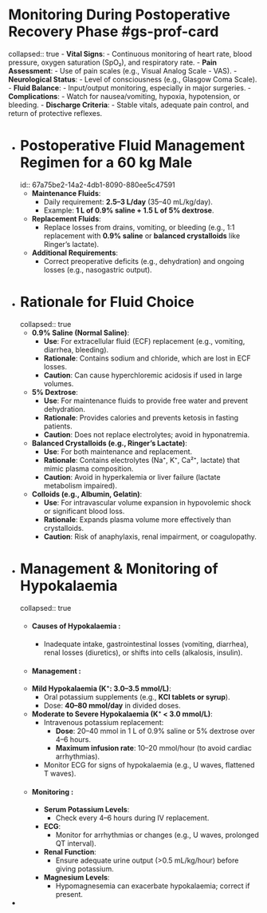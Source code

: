# Monitoring During Postoperative Recovery Phase #gs-prof-card
collapsed:: true
	- **Vital Signs**:
		- Continuous monitoring of heart rate, blood pressure, oxygen saturation (SpO₂), and respiratory rate.
	- **Pain Assessment**:
		- Use of pain scales (e.g., Visual Analog Scale - VAS).
	- **Neurological Status**:
		- Level of consciousness (e.g., Glasgow Coma Scale).
	- **Fluid Balance**:
		- Input/output monitoring, especially in major surgeries.
	- **Complications**:
		- Watch for nausea/vomiting, hypoxia, hypotension, or bleeding.
	- **Discharge Criteria**:
		- Stable vitals, adequate pain control, and return of protective reflexes.
- # Postoperative Fluid Management Regimen for a 60 kg Male
  id:: 67a75be2-14a2-4db1-8090-880ee5c47591
	- **Maintenance Fluids**:
		- Daily requirement: **2.5–3 L/day** (35–40 mL/kg/day).
		- Example: **1 L of 0.9% saline + 1.5 L of 5% dextrose**.
	- **Replacement Fluids**:
		- Replace losses from drains, vomiting, or bleeding (e.g., 1:1 replacement with **0.9% saline** or **balanced crystalloids** like Ringer’s lactate).
	- **Additional Requirements**:
		- Correct preoperative deficits (e.g., dehydration) and ongoing losses (e.g., nasogastric output).
- # Rationale for Fluid Choice
  collapsed:: true
	- **0.9% Saline (Normal Saline)**:
		- **Use**: For extracellular fluid (ECF) replacement (e.g., vomiting, diarrhea, bleeding).
		- **Rationale**: Contains sodium and chloride, which are lost in ECF losses.
		- **Caution**: Can cause hyperchloremic acidosis if used in large volumes.
	- **5% Dextrose**:
		- **Use**: For maintenance fluids to provide free water and prevent dehydration.
		- **Rationale**: Provides calories and prevents ketosis in fasting patients.
		- **Caution**: Does not replace electrolytes; avoid in hyponatremia.
	- **Balanced Crystalloids (e.g., Ringer’s Lactate)**:
		- **Use**: For both maintenance and replacement.
		- **Rationale**: Contains electrolytes (Na⁺, K⁺, Ca²⁺, lactate) that mimic plasma composition.
		- **Caution**: Avoid in hyperkalemia or liver failure (lactate metabolism impaired).
	- **Colloids (e.g., Albumin, Gelatin)**:
		- **Use**: For intravascular volume expansion in hypovolemic shock or significant blood loss.
		- **Rationale**: Expands plasma volume more effectively than crystalloids.
		- **Caution**: Risk of anaphylaxis, renal impairment, or coagulopathy.
- # Management & Monitoring of Hypokalaemia
  collapsed:: true
	- #### **Causes of Hypokalaemia** :
		- Inadequate intake, gastrointestinal losses (vomiting, diarrhea), renal losses (diuretics), or shifts into cells (alkalosis, insulin).
	- #### **Management** :
	- **Mild Hypokalaemia (K⁺: 3.0–3.5 mmol/L)**:
		- Oral potassium supplements (e.g., **KCl tablets or syrup**).
		- Dose: **40–80 mmol/day** in divided doses.
	- **Moderate to Severe Hypokalaemia (K⁺ < 3.0 mmol/L)**:
		- Intravenous potassium replacement:
			- **Dose**: 20–40 mmol in 1 L of 0.9% saline or 5% dextrose over 4–6 hours.
			- **Maximum infusion rate**: 10–20 mmol/hour (to avoid cardiac arrhythmias).
		- Monitor ECG for signs of hypokalaemia (e.g., U waves, flattened T waves).
	- #### **Monitoring** :
		- **Serum Potassium Levels**:
			- Check every 4–6 hours during IV replacement.
		- **ECG**:
			- Monitor for arrhythmias or changes (e.g., U waves, prolonged QT interval).
		- **Renal Function**:
			- Ensure adequate urine output (>0.5 mL/kg/hour) before giving potassium.
		- **Magnesium Levels**:
			- Hypomagnesemia can exacerbate hypokalaemia; correct if present.
-